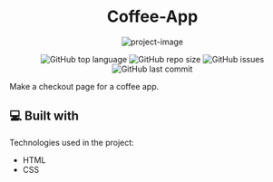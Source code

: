 <h1 align="center" id="title">Coffee-App</h1>

<p align="center"><img src="https://socialify.git.ci/Spawn9986/Coffee-App/image?language=1&amp;name=1&amp;owner=1&amp;theme=Auto" alt="project-image"></p>

<p align="center">
<img alt="GitHub top language" src="https://img.shields.io/github/languages/top/Spawn9986/Coffee-App?logo=GitHub&style=flat-square"> <img alt="GitHub repo size" src="https://img.shields.io/github/repo-size/Spawn9986/Coffee-App?logo=Github&style=flat-square"> <img alt="GitHub issues" src="https://img.shields.io/github/issues/Spawn9986/Coffee-App?logo=GitHub&style=flat-square"> <img alt="GitHub last commit" src="https://img.shields.io/github/last-commit/Spawn9986/Coffee-App?logo=GitHub&style=flat-square">
</p>

<p id="description">Make a checkout page for a coffee app.</p>

<h2>💻 Built with</h2>

Technologies used in the project:

- HTML
- CSS

